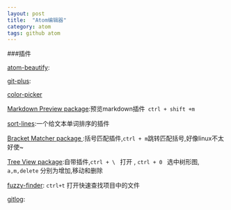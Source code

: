 ```yaml
---
layout: post
title:  "Atom编辑器"
category: atom
tags: github atom
---
```


###插件

[atom-beautify](https://atom.io/packages/atom-beautify):

[git-plus](https://atom.io/packages/git-plus):

[color-picker](https://atom.io/packages/color-picker)

[Markdown Preview package](https://atom.io/packages/markdown-preview):预览markdown插件``` ctrl + shift +m```

[sort-lines](https://atom.io/packages/sort-lines):一个给文本单词排序的插件

[Bracket Matcher package ](https://atom.io/packages/bracket-matcher):括号匹配插件,```ctrl + m```跳转匹配括号,好像linux不太好使~

[Tree View package]( ):自带插件,```ctrl + \ ``` 打开 , ```ctrl + 0 ``` 选中树形图, ```a,m,delete``` 分别为增加,移动和删除

[fuzzy-finder](https://atom.io/packages/fuzzy-finder): ```ctrl+t``` 打开快速查找项目中的文件

[gitlog](https://atom.io/packages/git-log):

